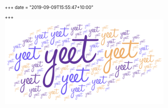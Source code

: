+++
date = "2019-09-09T15:55:47+10:00"

+++
<img src="/uploads/Screen Shot 2019-09-09 at 3.55.03 pm.png" style="max-width: 100%; height: auto; display: block; margin-left: auto; margin-right: auto;">